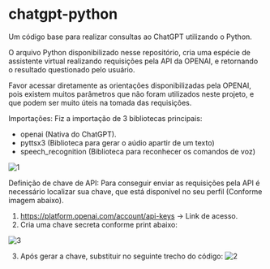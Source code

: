 # chatgpt-python
Um código base para realizar consultas ao ChatGPT utilizando o Python.

O arquivo Python disponibilizado nesse repositório, cria uma espécie de assistente virtual realizando requisições
pela API da OPENAI, e retornando o resultado questionado pelo usuário.

Favor acessar diretamente as orientações disponibilizadas pela OPENAI, pois existem muitos parâmetros que não foram
utilizados neste projeto, e que podem ser muito úteis na tomada das requisições.

Importações: 
Fiz a importação de 3 bibliotecas principais:
- openai (Nativa do ChatGPT).
- pyttsx3 (Biblioteca para gerar o aúdio apartir de um texto)
- speech_recognition (Biblioteca para reconhecer os comandos de voz)

![1](https://github.com/czkni/chatgpt-python/assets/127226763/990c517e-66fc-40b7-b509-94de63bf2ea1)

Definição de chave de API:
Para conseguir enviar as requisições pela API é necessário localizar sua chave, que está disponível no seu perfil (Conforme
imagem abaixo).

1) https://platform.openai.com/account/api-keys -> Link de acesso.
2) Cria uma chave secreta conforme print abaixo:

 ![3](https://github.com/czkni/chatgpt-python/assets/127226763/3db4cdef-be96-4c2b-a540-6aa689e254a3)
 
3) Após gerar a chave, substituir no seguinte trecho do código:
![2](https://github.com/czkni/chatgpt-python/assets/127226763/ab18670a-66d7-4546-b8d4-5d6cd4d7b335)

